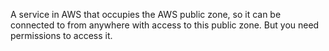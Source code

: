 A service in AWS that occupies the AWS public zone, so it can be connected to from anywhere with access to this public zone. But you need permissions to access it.

